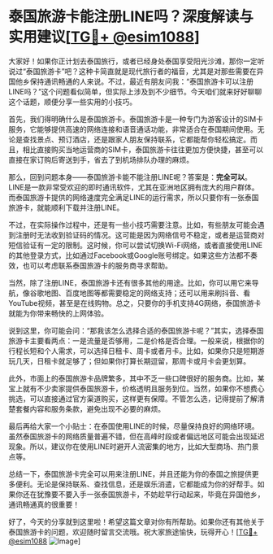 # 泰国旅游卡能注册LINE吗？深度解读与实用建议[[TG💪+ @esim1088](https://t.me/s/esim1088)]

大家好！如果你正计划去泰国旅行，或者已经身处泰国享受阳光沙滩，那你一定听说过“泰国旅游卡”吧？这种卡简直就是现代旅行者的福音，尤其是对那些需要在异国他乡保持通讯畅通的人来说。不过，最近有朋友问我：“泰国旅游卡可以注册LINE吗？”这个问题看似简单，但实际上涉及到不少细节。今天咱们就来好好聊聊这个话题，顺便分享一些实用的小技巧。

首先，我们得明确什么是泰国旅游卡。泰国旅游卡是一种专门为游客设计的SIM卡服务，它能够提供高速的网络连接和语音通话功能，非常适合在泰国期间使用。无论是查找景点、预订酒店，还是跟家人朋友保持联系，它都能帮你轻松搞定。而且，相比直接购买当地运营商的SIM卡，泰国旅游卡往往更加方便快捷，甚至可以直接在家订购后寄送到手，省去了到机场排队办理的麻烦。

那么，回到问题本身——泰国旅游卡能不能注册LINE呢？答案是：**完全可以**。LINE是一款非常受欢迎的即时通讯软件，尤其在亚洲地区拥有庞大的用户群体。而泰国旅游卡提供的网络速度完全满足LINE的运行需求，所以只要你有一张泰国旅游卡，就能顺利下载并注册LINE。

不过，在实际操作过程中，还是有一些小技巧需要注意。比如，有些朋友可能会遇到注册时无法收到验证码的情况。这可能是因为网络信号不稳定，或者是运营商对短信验证有一定的限制。这时候，你可以尝试切换Wi-Fi网络，或者直接使用LINE的其他登录方式，比如通过Facebook或Google账号绑定。如果这些方法都不奏效，也可以考虑联系泰国旅游卡的服务商寻求帮助。

当然，除了注册LINE，泰国旅游卡还有很多其他的用途。比如，你可以用它来导航，像谷歌地图、百度地图等都需要稳定的网络支持；还可以用来刷抖音、看YouTube视频，甚至是在线购物。总之，只要你的手机支持4G网络，泰国旅游卡就能为你带来畅快的上网体验。

说到这里，你可能会问：“那我该怎么选择合适的泰国旅游卡呢？”其实，选择泰国旅游卡主要看两点：一是流量是否够用，二是价格是否合理。一般来说，根据你的行程长短和个人需求，可以选择日租卡、周卡或者月卡。比如，如果你只是短期游玩几天，日租卡就足够了；但如果你打算长期逗留，那周卡或月卡会更划算。

此外，市面上的泰国旅游卡品牌繁多，其中不乏一些口碑很好的服务商。比如，某宝上就有不少卖家提供泰国旅游卡，价格透明且服务到位。当然，如果你不想费心挑选，可以直接通过官方渠道购买，这样更有保障。不管怎么选，记得提前了解清楚套餐内容和服务条款，避免出现不必要的麻烦。

最后再给大家一个小贴士：在泰国使用LINE的时候，尽量保持良好的网络环境。虽然泰国旅游卡的网络质量普遍不错，但在高峰时段或者偏远地区可能会出现延迟现象。所以，建议你在使用LINE时避开人流密集的地方，比如大型商场、热门景点等。

总结一下，泰国旅游卡完全可以用来注册LINE，并且还能为你的泰国之旅提供更多便利。无论是保持联系、查找信息，还是娱乐消遣，它都能成为你的好帮手。如果你还在犹豫要不要入手一张泰国旅游卡，不妨趁早行动起来，毕竟在异国他乡，通讯畅通真的很重要！

好了，今天的分享就到这里啦！希望这篇文章对你有所帮助。如果你还有其他关于泰国旅游卡的问题，欢迎随时留言交流哦。祝大家旅途愉快，玩得开心！[[TG💪+ @esim1088](https://t.me/s/esim1088) ![Image](https://i.postimg.cc/4NQfJmqS/Snipaste-2025-05-13-00-14-12.png)]